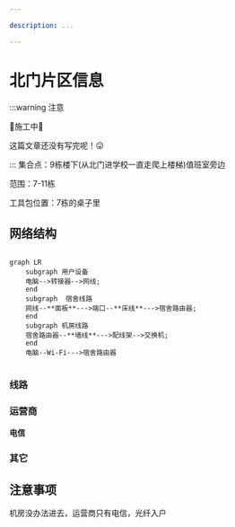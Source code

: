 ```yaml
---

description: ...

---
```


# 北门片区信息

:::warning 注意

🚧施工中🚧

这篇文章还没有写完呢！😛

:::
集合点：9栋楼下(从北门进学校一直走爬上楼梯)值班室旁边

范围：7-11栋

工具包位置：7栋的桌子里
## 网络结构
```mermaid

graph LR
    subgraph 用户设备
    电脑-->转接器-->网线;
    end
    subgraph  宿舍线路 
    网线--**面板**--->端口--**床线**--->宿舍路由器;
    end
    subgraph 机房线路
    宿舍路由器--**墙线**--->配线架-->交换机;
    end
    电脑--Wi-Fi--->宿舍路由器
    
```
### 线路
### 运营商
**电信**
### 其它
## 注意事项

机房没办法进去，运营商只有电信，光纤入户
